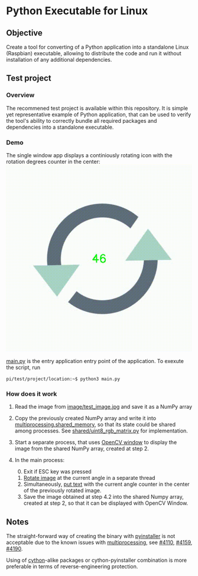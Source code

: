 # Python Executable for Linux

## Objective 
Create a tool for converting of a Python application into a standalone Linux (Raspbian) executable, allowing to distribute the code and run it without installation of any additional dependencies. 

## Test project

### Overview
The recommened test project is available within this repository. It is simple yet representative example of Python application, that can be used to verify the tool's ability to correctly bundle all required packages and dependencies into a standalone executable.

### Demo
The single window app displays a continiously rotating icon with the rotation degrees counter in the center:
![](demo/demo.gif)

[main.py](main.py) is the entry application entry point of the application. To exexute the script, run
```console
pi/test/project/location:~$ python3 main.py
```
### How does it work
1. Read the image from [image/test_image.jpg](images/test_image.jpg) and save it as a NumPy array
2. Copy the previously created NumPy array and write it into [multiprocessing.shared_memory](https://docs.python.org/3/library/multiprocessing.shared_memory.html), so that its state could be shared among processes. See [shared/uint8_rgb_matrix.py](shared/uint8_rgb_matrix.py) for implementation.
3. Start a separate process, that uses [OpenCV window](opencv/window/window.py) to display the image from the shared NumPy array, created at step 2.
4. In the main process:
    
    0. Exit if ESC key was pressed 
    1. [Rotate image](opencv/image_rotation/image_rotation.py) at the current angle in a separate thread
    2. Simultaneously, [put text](opencv/put_text/put_text.py) with the current angle counter in the center of the previously rotated image.
    3. Save the image obtained at step 4.2 into the shared Numpy array, created at step 2, so that it can be displayed with OpenCV Window.

## Notes
The straight-forward way of creating the binary with [pyinstaller](https://pyinstaller.org/en/stable/) is not acceptable due to the known issues with [multiprocessing](https://docs.python.org/3/library/multiprocessing.html), see [#4110](https://github.com/pyinstaller/pyinstaller/issues/4110), [#4159](https://github.com/pyinstaller/pyinstaller/issues/4159), [#4190](https://github.com/pyinstaller/pyinstaller/issues/4190). 

Using of [cython](https://cython.org/)-alike packages or cython-pyinstaller combination is more preferable in terms of reverse-engineering protection. 